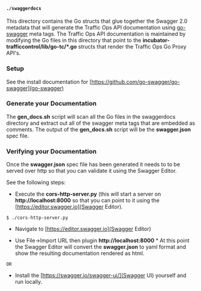 <!--
    Licensed to the Apache Software Foundation (ASF) under one
    or more contributor license agreements.  See the NOTICE file
    distributed with this work for additional information
    regarding copyright ownership.  The ASF licenses this file
    to you under the Apache License, Version 2.0 (the
    "License"); you may not use this file except in compliance
    with the License.  You may obtain a copy of the License at

      http://www.apache.org/licenses/LICENSE-2.0

    Unless required by applicable law or agreed to in writing,
    software distributed under the License is distributed on an
    "AS IS" BASIS, WITHOUT WARRANTIES OR CONDITIONS OF ANY
    KIND, either express or implied.  See the License for the
    specific language governing permissions and limitations
    under the License.
-->

#### `./swaggerdocs` 
This directory contains the Go structs that glue together the Swagger 2.0 metadata that will generate the Traffic Ops API documentation using [go-swagger](https://github.com/go-swagger/go-swagger) meta tags.  The Traffic Ops API documentation is maintained by modifying the Go files in this directory that point to the **incubator-trafficcontrol/lib/go-tc/*.go** structs that render the Traffic Ops Go Proxy API's.


### Setup

See the install documentation for [https://github.com/go-swagger/go-swagger](go-swagger)


### Generate your Documentation

The **gen_docs.sh** script will scan all the Go files in the swaggerdocs directory and extract out all of the swagger meta tags that are embedded as comments.  The output of the **gen_docs.sh** script will be the **swagger.json** spec file.

### Verifying your Documentation

Once the **swagger.json** spec file has been generated it needs to to be served over http so that you can validate it using the Swagger Editor.  

See the following steps:

*    Execute the **cors-http-server.py** (this will start a server on **http://localhost:8000**
  so that you can point to it using the [https://editor.swagger.io](Swagger Editor).  
  
  `$ ./cors-http-server.py`

*    Navigate to [https://editor.swagger.io](Swagger Editor)
    
*    Use File->Import URL then plugin **http://localhost:8000**
	* At this point the Swagger Editor will convert the **swagger.json** to yaml format and show the resulting documentation rendered as html.

	OR
	
*	 Install the [https://swagger.io/swagger-ui/](Swagger UI) yourself and run locally.
	
  

